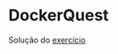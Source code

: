 # DockerQuest
Solução do [exercício](https://github.com/ricardocapeli/DockerStart/blob/main/exercicios/4_Desafio.md)

